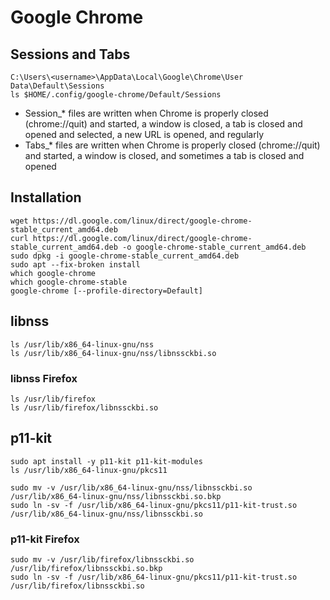 # Google Chrome

## Sessions and Tabs
```
C:\Users\<username>\AppData\Local\Google\Chrome\User Data\Default\Sessions
ls $HOME/.config/google-chrome/Default/Sessions
```

- Session_* files are written when Chrome is properly closed (chrome://quit) and started, a window is closed, a tab is closed and opened and selected, a new URL is opened, and regularly
- Tabs_* files are written when Chrome is properly closed (chrome://quit) and started, a window is closed, and sometimes a tab is closed and opened

## Installation
```
wget https://dl.google.com/linux/direct/google-chrome-stable_current_amd64.deb
curl https://dl.google.com/linux/direct/google-chrome-stable_current_amd64.deb -o google-chrome-stable_current_amd64.deb
sudo dpkg -i google-chrome-stable_current_amd64.deb
sudo apt --fix-broken install
which google-chrome
which google-chrome-stable
google-chrome [--profile-directory=Default]
```

## libnss
```
ls /usr/lib/x86_64-linux-gnu/nss
ls /usr/lib/x86_64-linux-gnu/nss/libnssckbi.so
```

### libnss Firefox
```
ls /usr/lib/firefox
ls /usr/lib/firefox/libnssckbi.so
```

## p11-kit
```
sudo apt install -y p11-kit p11-kit-modules
ls /usr/lib/x86_64-linux-gnu/pkcs11
```

```
sudo mv -v /usr/lib/x86_64-linux-gnu/nss/libnssckbi.so /usr/lib/x86_64-linux-gnu/nss/libnssckbi.so.bkp
sudo ln -sv -f /usr/lib/x86_64-linux-gnu/pkcs11/p11-kit-trust.so /usr/lib/x86_64-linux-gnu/nss/libnssckbi.so
```

### p11-kit Firefox
```
sudo mv -v /usr/lib/firefox/libnssckbi.so /usr/lib/firefox/libnssckbi.so.bkp
sudo ln -sv -f /usr/lib/x86_64-linux-gnu/pkcs11/p11-kit-trust.so /usr/lib/firefox/libnssckbi.so
```
